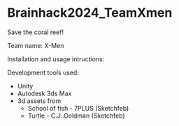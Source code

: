 # Brainhack2024_TeamXmen
Save the coral reef!

Team name: X-Men

Installation and usage intructions:


Development tools used:
  - Unity
  - Autodesk 3ds Max
  - 3d assets from 
    - School of fish - 7PLUS (Sketchfeb)
    - Turtle - C.J..Goldman (Sketchfeb)
